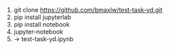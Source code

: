 1. git clone https://github.com/bmaxlw/test-task-yd.git
2. pip install jupyterlab
3. pip install notebook
4. jupyter-notebook
5. -> test-task-yd.ipynb
